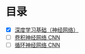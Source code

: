 # 目录
- [x] [深度学习基础（神经网络）](basic_deepLearning/basic_deepLearning.md)
- [ ] [卷积神经网络 CNN](cnn/cnn.md)
- [ ] [循环神经网络 CNN](cnn/cnn.md)

<!-- # 模型评估与选择
**误差** (error)  
实际预测输出和样本的真实输出之间的察隅

**训练误差** (training error)  
训练集上产生的误差

**泛化误差** (generalization)  
新样本上的误差


**过拟合** (overfitting)  
当学习器把训练样本学习得“太好”时，以至于把训练样本自身的一些特点当成潜在样本都具有的一般性质，会导致`泛化性能下降`

**欠拟合** (underfitting)  
训练样本的一般性质尚未学习好

> 欠拟合是由学习能力低下造成的，是比较容易解决的，比如增加训练轮数等  
> 过拟合不容易解决，需要预防 -->